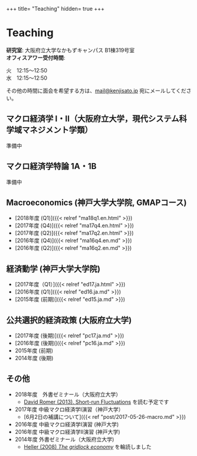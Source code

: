 +++
title= "Teaching"
hidden= true
+++

# Teaching

**研究室**: 大阪府立大学なかもずキャンパス B1棟319号室<br>
**オフィスアワー受付時間**:

火　12:15〜12:50  
水　12:15〜12:50

その他の時間に面会を希望する方は、mail@kenjisato.jp 宛にメールしてください。


## マクロ経済学 I・II（大阪府立大学，現代システム科学域マネジメント学類）

準備中

## マクロ経済学特論 1A・1B

準備中


## Macroeconomics (神戸大学大学院, GMAPコース)

- [2018年度 (Q1)]({{< relref "ma18q1.en.html" >}})
- [2017年度 (Q4)]({{< relref "ma17q4.en.html" >}})
- [2017年度 (Q2)]({{< relref "ma17q2.en.html" >}})
- [2016年度 (Q4)]({{< relref "ma16q4.en.md" >}})
- [2016年度 (Q2)]({{< relref "ma16q2.en.md" >}})

## 経済動学 (神戸大学大学院)

- [2017年度（Q1）]({{< relref "ed17.ja.html" >}})
- [2016年度 (Q1)]({{< relref "ed16.ja.md" >}})
- [2015年度 (前期)]({{< relref "ed15.ja.md" >}})


## 公共選択的経済政策 (大阪府立大学)

- [2017年度 (後期)]({{< relref "pc17.ja.md" >}})
- [2016年度 (後期)]({{< relref "pc16.ja.md" >}})
- 2015年度 (前期)
- 2014年度 (後期)

## その他

- 2018年度　外書ゼミナール（大阪府立大学）
  - [David Romer (2013). Short-run Fluctuations](https://eml.berkeley.edu/~dromer/papers/ISMP%20Text%20Graphs%202013.pdf) を読む予定です
- 2017年度 中級マクロ経済学I演習（神戸大学）
  - [6月2日の補講について]({{< ref "post/2017-05-26-macro.md" >}})
- 2016年度 中級マクロ経済学I演習 (神戸大学)
- 2016年度 中級マクロ経済学II演習 (神戸大学)
- 2014年度 外書ゼミナール（大阪府立大学)
  - [Heller (2008) _The gridlock economy_](http://www.amazon.co.jp/Gridlock-Economy-Ownership-Markets-Innovation/dp/0465029167/ref=tmm_hrd_swatch_0?_encoding=UTF8&qid=&sr=) を輪読しました
